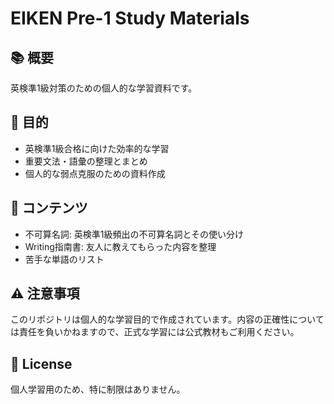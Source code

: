# EIKEN Pre-1 Study Materials

## 📚 概要
英検準1級対策のための個人的な学習資料です。

## 🎯 目的
- 英検準1級合格に向けた効率的な学習
- 重要文法・語彙の整理とまとめ
- 個人的な弱点克服のための資料作成

## 📖 コンテンツ
- 不可算名詞: 英検準1級頻出の不可算名詞とその使い分け
- Writing指南書: 友人に教えてもらった内容を整理
- 苦手な単語のリスト

## ⚠️ 注意事項
このリポジトリは個人的な学習目的で作成されています。内容の正確性については責任を負いかねますので、正式な学習には公式教材もご利用ください。

## 📝 License
個人学習用のため、特に制限はありません。